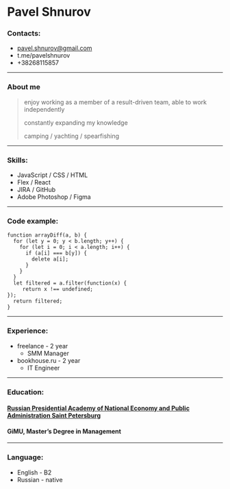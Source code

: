 # Pavel Shnurov

### Contacts:
* pavel.shnurov@gmail.com
* t.me/pavelshnurov
* +38268115857
---

### About me
> enjoy working as a member of a result-driven team, able to work independently
>
> constantly expanding my knowledge
>
> camping / yachting / spearfishing
---

### Skills:
* JavaScript / CSS / HTML 
* Flex / React  
* JIRA / GitHub
* Adobe Photoshop / Figma
---

### Code example:
```
function arrayDiff(a, b) {
  for (let y = 0; y < b.length; y++) {
    for (let i = 0; i < a.length; i++) {
      if (a[i] === b[y]) {
        delete a[i];
      }
    }
  }
  let filtered = a.filter(function(x) {
     return x !== undefined;
});
  return filtered;
}
```
---

### Experience:
* freelance - 2 year
    + SMM Manager 
* bookhouse.ru - 2 year
    + IT Engineer
---

### Education:
#### [Russian Presidential Academy of National Economy and Public Administration Saint Petersburg](https://spb.ranepa.ru/)
#### GiMU, Master’s Degree in Management
---

### Language:
* English - B2
* Russian - native
